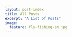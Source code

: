 ```yaml
---
layout: post-index
title: All Posts
excerpt: "A List of Posts"
image:
  feature: fly-fishing-sm.jpg
---
```

